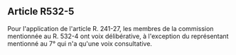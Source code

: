 ## Article R532-5

Pour l'application de l'article R. 241-27, les membres de la commission mentionnée au R. 532-4 ont voix
délibérative, à l'exception du représentant mentionné au 7° qui n'a qu'une voix consultative.

